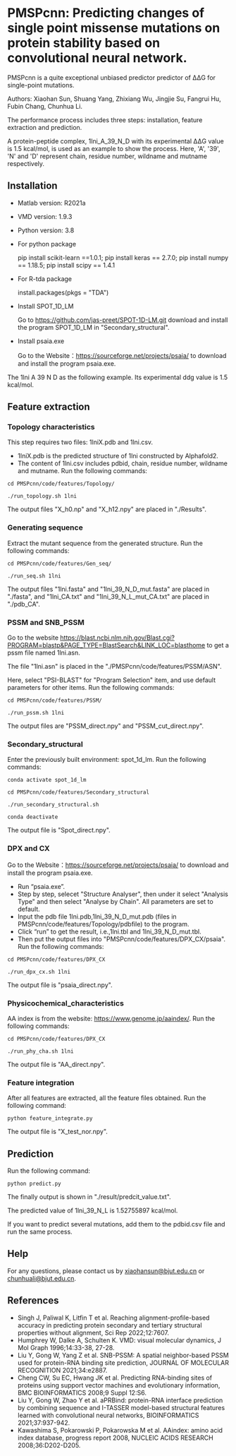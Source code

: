# PMSPcnn: Predicting changes of single point missense mutations on protein stability based on convolutional neural network.

PMSPcnn is a quite exceptional unbiased predictor predictor of ΔΔG for single-point mutations.

Authors: Xiaohan Sun, Shuang Yang, Zhixiang Wu, Jingjie Su, Fangrui Hu, Fubin Chang, Chunhua Li. 

The performance process includes three steps: installation, feature extraction and prediction.

A protein-peptide complex, 1lni_A_39_N_D with its experimental ΔΔG value is 1.5 kcal/mol, is used as an example to show the process. Here, 'A', '39', 'N' and 'D' represent chain, residue number, wildname and mutname respectively.

## Installation
* Matlab version: R2021a 
* VMD version: 1.9.3
* Python version: 3.8
* For python package
  
  pip install scikit-learn ==1.0.1; pip install keras == 2.7.0; pip install numpy == 1.18.5; pip install scipy == 1.4.1
  
* For R-tda package

  install.packages(pkgs = "TDA")
  
* Install SPOT_1D_LM

  Go to  https://github.com/jas-preet/SPOT-1D-LM.git download and install the program SPOT_1D_LM in "Secondary_structural".

* Install psaia.exe 

  Go to the Website：https://sourceforge.net/projects/psaia/ to download and install the program psaia.exe.

The 1lni A 39 N D as the following example. Its experimental ddg value is 1.5 kcal/mol.

## Feature extraction

### Topology characteristics

This step requires two files: 1lniX.pdb and 1lni.csv.
* 1lniX.pdb is the predicted structure of 1lni constructed by Alphafold2.
* The content of 1lni.csv includes pdbid, chain, residue number, wildname and mutname. 
Run the following commands:

```{bash}
cd PMSPcnn/code/features/Topology/ 

./run_topology.sh 1lni
```
The output files "X_h0.np" and "X_h12.npy" are placed in "./Results".
  
### Generating sequence

Extract the mutant sequence from the generated structure.
Run the following commands: 

```{bash}
cd PMSPcnn/code/features/Gen_seq/

./run_seq.sh 1lni
```
The output files "1lni.fasta" and "1lni_39_N_D_mut.fasta" are placed in "./fasta", and "1lni_CA.txt" and "1lni_39_N_L_mut_CA.txt" are placed in "./pdb_CA".

### PSSM and SNB_PSSM

Go to the website https://blast.ncbi.nlm.nih.gov/Blast.cgi?PROGRAM=blastp&PAGE_TYPE=BlastSearch&LINK_LOC=blasthome to get a pssm file named 1lni.asn.

The file "1lni.asn" is placed in the "./PMSPcnn/code/features/PSSM/ASN".

Here, select "PSI-BLAST" for "Program Selection" item, and use default parameters for other items.
Run the following commands: 

```{bash}
cd PMSPcnn/code/features/PSSM/

./run_pssm.sh 1lni
```
The output files are "PSSM_direct.npy" and "PSSM_cut_direct.npy".
  
### Secondary_structural

Enter the previously built environment: spot_1d_lm.
Run the following commands:

```{bash}
conda activate spot_1d_lm

cd PMSPcnn/code/features/Secondary_structural

./run_secondary_structural.sh

conda deactivate
```
The output file is "Spot_direct.npy".

### DPX and CX

Go to the Website：https://sourceforge.net/projects/psaia/ to download and install the program psaia.exe.
* Run “psaia.exe”.
* Step by step, selecet "Structure Analyser", then under it select "Analysis Type" and then select "Analyse by Chain". All parameters are set to default.  
* Input the pdb file 1lni.pdb,1lni_39_N_D_mut.pdb (files in PMSPcnn/code/features/Topology/pdbfile) to the program.
* Click “run” to get the result, i.e.,1lni.tbl and 1lni_39_N_D_mut.tbl.
* Then put the output files into "PMSPcnn/code/features/DPX_CX/psaia".
Run the following commands:

```{bash}
cd PMSPcnn/code/features/DPX_CX

./run_dpx_cx.sh 1lni
```
The output file is "psaia_direct.npy".

### Physicochemical_characteristics

AA index is from the website: https://www.genome.jp/aaindex/.
Run the following commands:

```{bash}
cd PMSPcnn/code/features/DPX_CX

./run_phy_cha.sh 1lni
```
The output file is "AA_direct.npy".

### Feature integration

After all features are extracted, all the feature files obtained. 
Run the following command: 

```{bash}
python feature_integrate.py
```
The output file is "X_test_nor.npy".

## Prediction
Run the following command:

```{bash}
python predict.py
```
The finally output is shown in  "./result/predcit_value.txt".

The predicted value of 1lni_39_N_L is 1.52755897 kcal/mol.

If you want to predict several mutations, add them to the pdbid.csv file and run the same process.

## Help

For any questions, please contact us by xiaohansun@bjut.edu.cn or chunhuali@bjut.edu.cn.



## References
* Singh J, Paliwal K, Litfin T et al. Reaching alignment-profile-based accuracy in predicting protein secondary and tertiary structural properties without alignment, Sci Rep 2022;12:7607.
* Humphrey W, Dalke A, Schulten K. VMD: visual molecular dynamics, J Mol Graph 1996;14:33-38, 27-28.
* Liu Y, Gong W, Yang Z et al. SNB-PSSM: A spatial neighbor-based PSSM used for protein-RNA binding site prediction, JOURNAL OF MOLECULAR RECOGNITION 2021;34:e2887.
* Cheng CW, Su EC, Hwang JK et al. Predicting RNA-binding sites of proteins using support vector machines and evolutionary information, BMC BIOINFORMATICS 2008;9 Suppl 12:S6.
* Liu Y, Gong W, Zhao Y et al. aPRBind: protein-RNA interface prediction by combining sequence and I-TASSER model-based structural features learned with convolutional neural networks, BIOINFORMATICS 2021;37:937-942.
* Kawashima S, Pokarowski P, Pokarowska M et al. AAindex: amino acid index database, progress report 2008, NUCLEIC ACIDS RESEARCH 2008;36:D202-D205.
